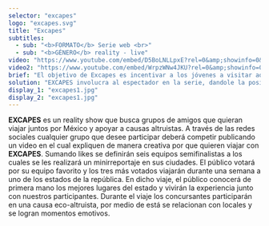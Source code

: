 ```yaml
---
selector: "excapes"
logo: "excapes.svg"
title: "Excapes"
subtitles:
  - sub: "<b>FORMATO</b> Serie web <br>"
  - sub: "<b>GÉNERO</b> reality - live"
video: "https://www.youtube.com/embed/D5BoLNLLpxE?rel=0&amp;showinfo=0&amp;start=3"
video2: "https://www.youtube.com/embed/WrpzWNw4JKU?rel=0&amp;showinfo=0"
brief: "El objetivo de Excapes es incentivar a los jóvenes a visitar aquellos lugares de México que aún no conocen y al mismo tiempo impulsar el desarrollo turístico y económico de los estados en los que se realiza el programa. Nuestro reto es captar el interés de los millennials que inconformes con los contenidos de la televisión abierta, prefieren consumir los productos audiovisuales por internet."
solution: "EXCAPES involucra al espectador en la serie, dandole la posibilidad de interactuar con los viajeros, la posibilidad de ganarse un viaje y salir en los próximos  capítulos de EXCAPES. Esta interacción y la posibilidad de salir en la serie, generar una sensación de cercanía con el espectador permitiendo una relación estrecha entre EXCAPES y sus espectadores. Esta cercanía ayuda a generar sentimientos "
display_1: "excapes1.jpg"
display_2: "excapes1.jpg"
---
```

**EXCAPES** es un reality show que busca grupos de amigos que quieran viajar juntos por México y apoyar a causas altruistas. A través de las redes sociales cualquier grupo que desee participar deberá competir  publicando un video en el cual expliquen de manera creativa por que quieren viajar con **EXCAPES**. Sumando likes se definirán seis equipos semifinalistas a los cuales se les realizará un minirreportaje en sus ciudades. El público votará por su equipo favorito y los tres más votados viajarán durante una semana a uno de los estados de la república. En dicho viaje, el público conocerá de primera mano los mejores lugares del estado y vivirán la experiencia junto con nuestros participantes. Durante el viaje los concursantes participarán en una causa eco-altruista, por medio de está se relacionan con locales y se logran momentos emotivos.
